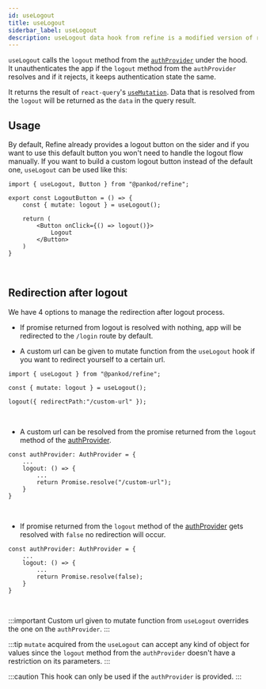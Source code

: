 ```yaml
---
id: useLogout
title: useLogout
siderbar_label: useLogout
description: useLogout data hook from refine is a modified version of react-query's useMutation for unauthentication.
---
```


`useLogout` calls the `logout` method from the [`authProvider`](/docs/api-references/providers/auth-provider) under the hood.  
It unauthenticates the app if the `logout` method from the `authProvider` resolves and if it rejects, it keeps authentication state the same.

It returns the result of `react-query`'s [`useMutation`](https://react-query.tanstack.com/reference/useMutation). 
Data that is resolved from the `logout` will be returned as the `data` in the query result.

## Usage
By default, Refine already provides a logout button on the sider and if you want to use this default button you won't need to handle the logout flow manually. 
If you want to build a custom logout button instead of the default one, `useLogout` can be used like this:

```tsx title="components/customLogoutButton"
import { useLogout, Button } from "@pankod/refine";

export const LogoutButton = () => {
    const { mutate: logout } = useLogout();

    return (
        <Button onClick={() => logout()}>
            Logout
        </Button>
    )
}
```
<br/>

## Redirection after logout

We have 4 options to manage the redirection after logout process.

- If promise returned from logout is resolved with nothing, app will be redirected to the `/login` route by default. 

- A custom url can be given to mutate function from the `useLogout` hook if you want to redirect yourself to a certain url.

```tsx 
import { useLogout } from "@pankod/refine";

const { mutate: logout } = useLogout();

logout({ redirectPath:"/custom-url" });
```

<br/>

- A custom url can be resolved from the promise returned from the `logout` method of the [authProvider](/docs/api-references/providers/auth-provider).

```tsx
const authProvider: AuthProvider = {
    ...
    logout: () => {
        ...
        return Promise.resolve("/custom-url");
    }
}
```
<br/>

- If promise returned from the `logout` method of the [authProvider](/docs/api-references/providers/auth-provider) gets resolved with `false` no redirection will occur.

```tsx
const authProvider: AuthProvider = {
    ...
    logout: () => {
        ...
        return Promise.resolve(false);
    }
}
```

<br/>



:::important 
Custom url given to mutate function from `useLogout` overrides the one on the `authProvider`.
:::

:::tip
`mutate` acquired from the `useLogout` can accept any kind of object for values since the `logout` method from the `authProvider` doesn't have a restriction on its parameters.
:::

:::caution
This hook can only be used if the `authProvider` is provided.
:::
